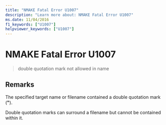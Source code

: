 ```yaml
---
title: "NMAKE Fatal Error U1007"
description: "Learn more about: NMAKE Fatal Error U1007"
ms.date: 11/04/2016
f1_keywords: ["U1007"]
helpviewer_keywords: ["U1007"]
---
```

# NMAKE Fatal Error U1007

> double quotation mark not allowed in name

## Remarks

The specified target name or filename contained a double quotation mark (**"**).

Double quotation marks can surround a filename but cannot be contained within it.
